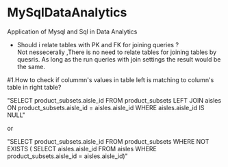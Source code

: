 # MySqlDataAnalytics
Application of Mysql and Sql in Data Analytics

- Should i relate tables with PK and FK for joining queries ?  
Not nesseceraliy ,There is no need to relate tables for joining tables by quesris. As long as the run queries with join settings the result would be the same. 


#1.How to check if colummn's values in table left is matching to column's table in right table? 

"SELECT product_subsets.aisle_id
FROM product_subsets
    LEFT JOIN aisles ON product_subsets.aisle_id = aisles.aisle_id
WHERE aisles.aisle_id IS NULL"

or 

"SELECT product_subsets.aisle_id
FROM product_subsets
WHERE NOT EXISTS (
SELECT aisles.aisle_id FROM aisles WHERE product_subsets.aisle_id = aisles.aisle_id)"


